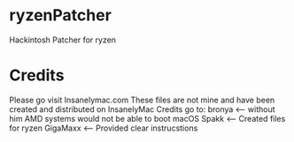 # ryzenPatcher
Hackintosh Patcher for ryzen

# Credits
Please go visit Insanelymac.com 
These files are not mine and have been created and distributed on InsanelyMac
Credits go to:
bronya <-- without him AMD systems would not be able to boot macOS
Spakk <-- Created files for ryzen
GigaMaxx <-- Provided clear instrucstions 


